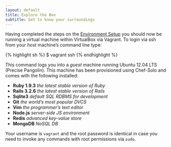 ```yaml
---
layout: default
title: Explore the Box
subtitle: Get to know your surroundings
---
```


Having completed the steps on the [Environment Setup][i] you should now be running a virtual machine within VirtualBox via Vagrant. To login via ssh from your *host* machine’s command line type:

{% highlight sh %}
$ vagrant ssh
{% endhighlight %}

This command logs you into a *guest* machine running Ubuntu 12.04 LTS (Precise Pangolin). This machine has been provisioned using Chef-Solo and comes with the following installed:

* **Ruby 1.9.3** 
  *the latest stable version of Ruby*
* **Rails 3.2.6** *the latest stable version of Rails*
* **Sqlite3** *default SQL RDBMS for development*
* **Git** *the world’s most popular DVCS*
* **Vim** *the programmer’s text editor*
* **Node.js** *server-side JS environment*
* **Redis** *advanced key-value store*
* **MongoDB** *NoSQL DB*

Your username is `vagrant` and the root password is identical in case you need to invoke any commands with root permissions via `sudo`.


[i]: /environment.html "Environment Setup"
